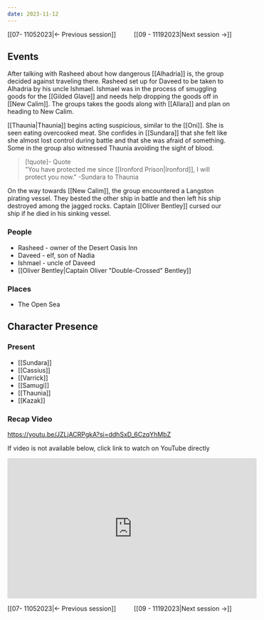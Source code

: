 ```yaml
---
date: 2023-11-12
---
```


[[07- 11052023|← Previous session]] <span style="float: right;">[[09 - 11192023|Next session →]]</span>

## Events
After talking with Rasheed about how dangerous [[Alhadria]] is, the group decided against traveling there. Rasheed set up for Daveed to be taken to Alhadria by his uncle Ishmael. Ishmael was in the process of smuggling goods for the [[Gilded Glave]] and needs help dropping the goods off in [[New Calim]]. The groups takes the goods along with [[Allara]] and plan on heading to New Calim.

[[Thaunia|Thaunia]] begins acting suspicious, similar to the [[Oni]]. She is seen eating overcooked meat. She confides in [[Sundara]] that she felt like she almost lost control during battle and that she was afraid of something. Some in the group also witnessed Thaunia avoiding the sight of blood.
> [!quote]- Quote  
> "You have protected me since [[Ironford Prison|Ironford]], I will protect you now."
>    -Sundara to Thaunia

On the way towards [[New Calim]], the group encountered a Langston pirating vessel. They bested the other ship in battle and then left his ship destroyed among the jagged rocks. Captain [[Oliver Bentley]] cursed our ship if he died in his sinking vessel.

### People
- Rasheed - owner of the Desert Oasis Inn
- Daveed - elf, son of Nadia 
- Ishmael - uncle of Daveed
- [[Oliver Bentley|Captain Oliver "Double-Crossed" Bentley]]

### Places 
- The Open Sea

## Character Presence 
### Present
- [[Sundara]] 
- [[Cassius]] 
- [[Varrick]] 
- [[Samugi]] 
- [[Thaunia]]
- [[Kazak]] 

### Recap Video

https://youtu.be/JZLjACRPgkA?si=ddhSxD_6CzqYhMbZ

If video is not available below, click link to watch on YouTube directly

<iframe width="560" height="315" src="https://www.youtube.com/embed/JZLjACRPgkA?si=6gIW884M8Z65SodY" title="YouTube video player" frameborder="0" allow="accelerometer; autoplay; clipboard-write; encrypted-media; gyroscope; picture-in-picture; web-share" referrerpolicy="strict-origin-when-cross-origin" allowfullscreen></iframe>

[[07- 11052023|← Previous session]] <span style="float: right;">[[09 - 11192023|Next session →]]</span>